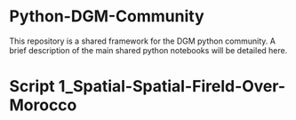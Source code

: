 # Python-DGM-Community
This repository is a shared framework for the DGM python community. A brief description of the main shared python notebooks will be detailed here.

# Script **1_Spatial-Spatial-Fireld-Over-Morocco**


